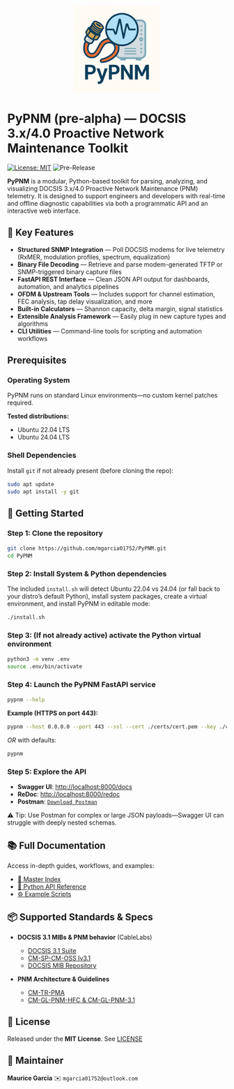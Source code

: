 <p align="center">
  <a href="documentation/master-index.md">
    <picture>
      <!-- when in dark mode, use the dark logo -->
      <source srcset="documentation/images/logo/pypnm-dark-mode.png" media="(prefers-color-scheme: dark)" />
      <!-- fallback (light mode) -->
      <img src="documentation/images/logo/pypnm-light-mode.png" alt="PyPNM Logo" width="200" />
    </picture>
  </a>
</p>

# PyPNM (pre-alpha) — DOCSIS 3.x/4.0 Proactive Network Maintenance Toolkit

[![License: MIT](https://img.shields.io/badge/License-MIT-blue)](LICENSE)
![Pre-Release](https://img.shields.io/badge/release-pre--alpha-lightgrey)

**PyPNM** is a modular, Python-based toolkit for parsing, analyzing, and visualizing DOCSIS 3.x/4.0 Proactive Network Maintenance (PNM) telemetry. It is designed to support engineers and developers with real-time and offline diagnostic capabilities via both a programmatic API and an interactive web interface.

## 🧰 Key Features

- **Structured SNMP Integration** — Poll DOCSIS modems for live telemetry (RxMER, modulation profiles, spectrum, equalization)
- **Binary File Decoding** — Retrieve and parse modem-generated TFTP or SNMP-triggered binary capture files
- **FastAPI REST Interface** — Clean JSON API output for dashboards, automation, and analytics pipelines
- **OFDM & Upstream Tools** — Includes support for channel estimation, FEC analysis, tap delay visualization, and more
- **Built-in Calculators** — Shannon capacity, delta margin, signal statistics
- **Extensible Analysis Framework** — Easily plug in new capture types and algorithms
- **CLI Utilities** — Command-line tools for scripting and automation workflows

## Prerequisites

### Operating System

PyPNM runs on standard Linux environments—no custom kernel patches required.

**Tested distributions:**

* Ubuntu 22.04 LTS
* Ubuntu 24.04 LTS

### Shell Dependencies

Install `git` if not already present (before cloning the repo):

```bash
sudo apt update
sudo apt install -y git
```

## 🚀 Getting Started

### Step 1: Clone the repository

```bash
git clone https://github.com/mgarcia01752/PyPNM.git
cd PyPNM
```

### Step 2: Install System & Python dependencies

The included `install.sh` will detect Ubuntu 22.04 vs 24.04 (or fall back to your distro’s default Python), install system packages, create a virtual environment, and install PyPNM in editable mode:

```bash
./install.sh
```

### Step 3: (If not already active) activate the Python virtual environment

```bash
python3 -m venv .env
source .env/bin/activate
```

### Step 4: Launch the PyPNM FastAPI service

```bash
pypnm --help
```

**Example (HTTPS on port 443):**

```bash
pypnm --host 0.0.0.0 --port 443 --ssl --cert ./certs/cert.pem --key ./certs/key.pem
```

*OR* with defaults:

```bash
pypnm
```

### Step 5: Explore the API

* **Swagger UI**: [http://localhost:8000/docs](http://localhost:8000/docs)
* **ReDoc**:     [http://localhost:8000/redoc](http://localhost:8000/redoc)
* **Postman**:   [`Download Postman`](https://www.postman.com/downloads/)

⚠️ Tip: Use Postman for complex or large JSON payloads—Swagger UI can struggle with deeply nested schemas.

## 📚 Full Documentation

Access in-depth guides, workflows, and examples:

- [📖 Master Index](documentation/master-index.md)
- [🧠 Python API Reference](documentation/api/python/index.md)
- [⚙️  Example Scripts](documentation/examples/index.md)

## 📦 Supported Standards & Specs

* **DOCSIS 3.1 MIBs & PNM behavior** (CableLabs)

  * [DOCSIS 3.1 Suite](https://www.cablelabs.com/specifications/search?category=DOCSIS&subcat=DOCSIS%203.1)
  * [CM-SP-CM-OSS Iv3.1](https://www.cablelabs.com/specifications/CM-SP-CM-OSSIv3.1)
  * [DOCSIS MIB Repository](https://mibs.cablelabs.com/MIBs/DOCSIS/)

* **PNM Architecture & Guidelines**

  * [CM-TR-PMA](https://www.cablelabs.com/specifications/CM-TR-PMA)
  * [CM-GL-PNM-HFC & CM-GL-PNM-3.1](https://www.cablelabs.com/specifications/CM-GL-PNM-HFC)

## 📜 License

Released under the **MIT License**. See [LICENSE](LICENSE)

## 👤 Maintainer

**Maurice Garcia**
✉️ `mgarcia01752@outlook.com`
